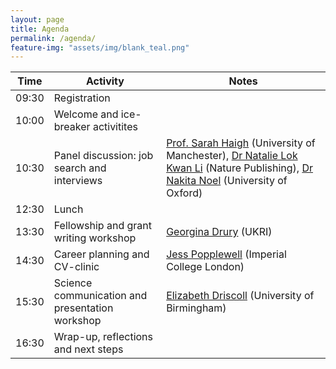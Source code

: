 ```yaml
---
layout: page
title: Agenda
permalink: /agenda/
feature-img: "assets/img/blank_teal.png"
---
```


| Time | Activity | Notes | 
|------|-------|-------|
| 09:30 | Registration | | 
| 10:00 | Welcome and ice-breaker activitites | |
| 10:30 |  Panel discussion: job search and interviews | [Prof. Sarah Haigh](https://www.research.manchester.ac.uk/portal/sarah.haigh.html) (University of Manchester), [Dr Natalie Lok Kwan Li](https://hk.linkedin.com/in/natalielilk) (Nature Publishing), [Dr Nakita Noel](https://www.physics.ox.ac.uk/our-people/noel) (University of Oxford) |
| 12:30 | Lunch |
| 13:30 | Fellowship and grant writing workshop  | [Georgina Drury](https://uk.linkedin.com/in/georgina-drury-34a03845) (UKRI) | 
| 14:30 | Career planning and CV-clinic | [Jess Popplewell](https://www.jesspopplewell.com/) (Imperial College London) | 
| 15:30 | Science communication and presentation workshop | [Elizabeth Driscoll](https://www.rsc.org/prizes-funding/prizes/2021-winners/miss-elizabeth-driscoll/) (University of Birmingham) |
| 16:30 | Wrap-up, reflections and next steps |
